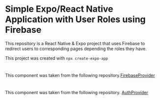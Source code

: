 # Simple Expo/React Native Application with User Roles using Firebase

This repository is a React Native & Expo project that uses Firebase to redirect users to corresponding pages depending the roles they have.

This project was created with ```npx create-expo-app```

# <FirebaseProvider/>

This component was taken from the following repository.[FirebaseProvider](https://github.com/gregfenton/react-and-user-profiles-with-firebase-auth-and-firestore/blob/main/src/providers/FirebaseProvider.jsx)

# <AuthProvider/>

This component was taken from the following repository. [AuthProvider](https://github.com/gregfenton/react-and-user-profiles-with-firebase-auth-and-firestore/blob/main/src/providers/AuthProvider.jsx)

